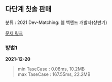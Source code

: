 ## 다단계 칫솔 판매

분류 : 2021 Dev-Matching: 웹 백엔드 개발자(상반기)

[문제 링크](https://programmers.co.kr/learn/courses/30/lessons/77486)

### 방법1

**2021-12-20**

> min TaseCase : 0.08ms, 10.2MB  
> max TaseCase : 167.55ms, 22.2MB  
